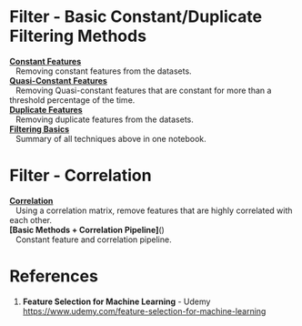 # Filter - Basic Constant/Duplicate Filtering Methods  
**[Constant Features](https://github.com/nkuhta/Feature-Selection-ML/blob/master/1.%20%20Filter%20Methods/1.%20%20Constant%20Features/03.2_Constant_features.ipynb)**  
&ensp;   Removing constant features from the datasets.  
**[Quasi-Constant Features](https://github.com/nkuhta/Feature-Selection-ML/blob/master/1.%20%20Filter%20Methods/1.%20%20Constant%20Features/03.3_Quasi-constant_features.ipynb)**  
&ensp;   Removing Quasi-constant features that are constant for more than a threshold percentage of the time.  
**[Duplicate Features](https://github.com/nkuhta/Feature-Selection-ML/blob/master/1.%20%20Filter%20Methods/1.%20%20Constant%20Features/03.4_Duplicated_features.ipynb)**  
&ensp;   Removing duplicate features from the datasets.  
**[Filtering Basics](https://github.com/nkuhta/Feature-Selection-ML/blob/master/1.%20%20Filter%20Methods/1.%20%20Constant%20Features/03.5_Basics_Overview.ipynb)**  
&ensp;   Summary of all techniques above in one notebook.  

# Filter - Correlation  
**[Correlation](https://github.com/nkuhta/Feature-Selection-ML/blob/master/1.%20%20Filter%20Methods/2.%20%20Correlation/04.2_Correlation.ipynb)**  
&ensp;  Using a correlation matrix, remove features that are highly correlated with each other.  
**[Basic Methods + Correlation Pipeline]**()  
&ensp;   Constant feature and correlation pipeline. 

#  References
1.  **Feature Selection for Machine Learning** - Udemy  
https://www.udemy.com/feature-selection-for-machine-learning
